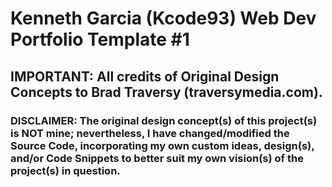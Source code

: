 # Kenneth Garcia (Kcode93) Web Dev Portfolio Template #1

## IMPORTANT: All credits of Original Design Concepts to Brad Traversy (traversymedia.com).

### DISCLAIMER: The original design concept(s) of this project(s) is NOT mine; nevertheless, I have changed/modified the Source Code, incorporating my own custom ideas, design(s), and/or Code Snippets to better suit my own vision(s) of the project(s) in question.
